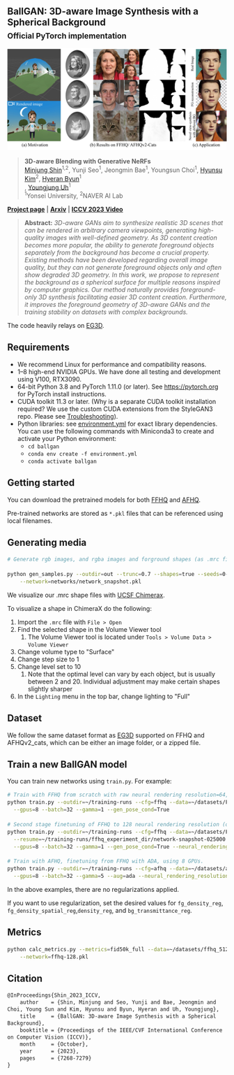 ## BallGAN: 3D-aware Image Synthesis with a Spherical Background<br><sub>Official PyTorch implementation</sub>

![Teaser image](./docs/teaser.jpg)
> **3D-aware Blending with Generative NeRFs**<br>
> [Minjung Shin](https://minjung-s.github.io)<sup>1,2</sup>, Yunji Seo<sup>1</sup>, Jeongmin Bae<sup>1</sup>, Youngsun Choi<sup>1</sup>, [Hyunsu Kim](https://blandocs.github.io)<sup>2</sup>, [Hyeran Byun](http://cvpr.yonsei.ac.kr/member)<sup>1</sup><br>, [Youngjung Uh](https://vilab.yonsei.ac.kr/member/professor)<sup>1</sup><br>
<sup>1</sup>Yonsei University, <sup>2</sup>NAVER AI Lab

[**Project page**](https://minjung-s.github.io/ballgan) | [**Arxiv**](https://arxiv.org/abs/2301.09091) | [**ICCV 2023 Video**](https://youtu.be/RxdWbePtcNY)

> **Abstract:** *3D-aware GANs aim to synthesize realistic 3D scenes that can be rendered in arbitrary camera viewpoints, generating high-quality images with well-defined geometry. 
As 3D content creation becomes more popular, the ability to generate foreground objects separately from the background has become a crucial property.
Existing methods have been developed regarding overall image quality, but they can not generate foreground objects only and often show degraded 3D geometry. 
In this work, we propose to represent the background as a spherical surface for multiple reasons inspired by computer graphics. Our method naturally provides foreground-only 3D synthesis facilitating easier 3D content creation. Furthermore, it improves the foreground geometry of 3D-aware GANs and the training stability on datasets with complex backgrounds.*


The code heavily relays on [EG3D](https://github.com/NVlabs/eg3d/tree/main/eg3d).

## Requirements

* We recommend Linux for performance and compatibility reasons.
* 1&ndash;8 high-end NVIDIA GPUs. We have done all testing and development using V100, RTX3090.
* 64-bit Python 3.8 and PyTorch 1.11.0 (or later). See https://pytorch.org for PyTorch install instructions.
* CUDA toolkit 11.3 or later.  (Why is a separate CUDA toolkit installation required?  We use the custom CUDA extensions from the StyleGAN3 repo. Please see [Troubleshooting](https://github.com/NVlabs/stylegan3/blob/main/docs/troubleshooting.md#why-is-cuda-toolkit-installation-necessary)).
* Python libraries: see [environment.yml](./environment.yml) for exact library dependencies.  You can use the following commands with Miniconda3 to create and activate your Python environment:
  - `cd ballgan`
  - `conda env create -f environment.yml`
  - `conda activate ballgan`

## Getting started

You can download the pretrained models for both [FFHQ](https://drive.google.com/file/d/15ClBR8speg8wYjcoaHlsCkcN6hRZqVXY/view?usp=sharing) and [AFHQ](https://drive.google.com/file/d/14zm2QOKDaDxolM6R_D5shv11e1EpUSFp/view?usp=sharing).

Pre-trained networks are stored as `*.pkl` files that can be referenced using local filenames.


## Generating media
```.bash
# Generate rgb images, and rgba images and forground shapes (as .mrc files) using pre-trained model

python gen_samples.py --outdir=out --trunc=0.7 --shapes=true --seeds=0-3 \
    --network=networks/network_snapshot.pkl
```

We visualize our .mrc shape files with [UCSF Chimerax](https://www.cgl.ucsf.edu/chimerax/).

To visualize a shape in ChimeraX do the following:
1. Import the `.mrc` file with `File > Open`
1. Find the selected shape in the Volume Viewer tool
    1. The Volume Viewer tool is located under `Tools > Volume Data > Volume Viewer`
1. Change volume type to "Surface"
1. Change step size to 1
1. Change level set to 10
    1. Note that the optimal level can vary by each object, but is usually between 2 and 20. Individual adjustment may make certain shapes slightly sharper
1. In the `Lighting` menu in the top bar, change lighting to "Full"


## Dataset
We follow the same dataset format as [EG3D](https://github.com/NVlabs/eg3d/tree/main#preparing-datasets) supported on FFHQ and AFHQv2_cats, which can be either an image folder, or a zipped file.

## Train a new BallGAN model

You can train new networks using `train.py`. For example:

```.bash
# Train with FFHQ from scratch with raw neural rendering resolution=64, using 8 GPUs.
python train.py --outdir=~/training-runs --cfg=ffhq --data=~/datasets/FFHQ_512.zip \
  --gpus=8 --batch=32 --gamma=1 --gen_pose_cond=True

# Second stage finetuning of FFHQ to 128 neural rendering resolution (optional).
python train.py --outdir=~/training-runs --cfg=ffhq --data=~/datasets/FFHQ_512.zip \
  --resume=~/training-runs/ffhq_experiment_dir/network-snapshot-025000.pkl \
  --gpus=8 --batch=32 --gamma=1 --gen_pose_cond=True --neural_rendering_resolution_final=128

# Train with AFHQ, finetuning from FFHQ with ADA, using 8 GPUs.
python train.py --outdir=~/training-runs --cfg=afhq --data=~/datasets/afhq.zip \
  --gpus=8 --batch=32 --gamma=5 --aug=ada --neural_rendering_resolution_final=128 --gen_pose_cond=True --gpc_reg_prob=0.8
```
In the above examples, there are no regularizations applied. 

If you want to use regularization, set the desired values for  ```fg_density_reg```, ```fg_density_spatial_reg```,```density_reg```, and ```bg_transmittance_reg```.

## Metrics

```.bash
python calc_metrics.py --metrics=fid50k_full --data=~/datasets/ffhq_512.zip \
    --network=ffhq-128.pkl
```

## Citation
```
@InProceedings{Shin_2023_ICCV,
    author    = {Shin, Minjung and Seo, Yunji and Bae, Jeongmin and Choi, Young Sun and Kim, Hyunsu and Byun, Hyeran and Uh, Youngjung},
    title     = {BallGAN: 3D-aware Image Synthesis with a Spherical Background},
    booktitle = {Proceedings of the IEEE/CVF International Conference on Computer Vision (ICCV)},
    month     = {October},
    year      = {2023},
    pages     = {7268-7279}
}
```

